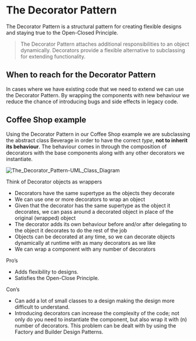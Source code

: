 # The Decorator Pattern

The Decorator Pattern is a structural pattern for creating flexible designs and staying true to the Open-Closed
Principle.

> The Decorator Pattern attaches additional responsibilities to an object dynamically. Decorators provide a flexible alternative to subclassing for extending functionality.

## When to reach for the Decorator Pattern

In cases where we have existing code that we need to extend we can use the Decorator Pattern. By wrapping the components
with new behaviour we reduce the chance of introducing bugs and side effects in legacy code.

## Coffee Shop example

Using the Decorator Pattern in our Coffee Shop example we are subclassing the abstract class Beverage in order to have
the correct
_type_, **not to inherit its behaviour**. The behaviour comes in through the composition of decorators with the base
components along with any other decorators we instantiate.

![The_Decorator_Pattern-UML_Class_Diagram](https://user-images.githubusercontent.com/11261091/157060796-c3b5ea46-73bc-4fd2-8ddb-baddccaa8bc2.png)

Think of Decorator objects as wrappers

- Decorators have the same supertype as the objects they decorate
- We can use one or more decorators to wrap an object
- Given that the decorator has the same supertype as the object it decorates, we can pass around a decorated object in
  place of the original (wrapped) object
- The decorator adds its own behaviour before and/or after delegating to the object it decorates to do the rest of the
  job
- Objects can be decorated at any time, so we can decorate objects dynamically at runtime with as many decorators as we
  like
- We can wrap a component with any number of decorators

Pro’s

- Adds flexibility to designs.
- Satisfies the Open-Close Principle.

Con’s

- Can add a lot of small classes to a design making the design more difficult to understand.
- Introducing decorators can increase the complexity of the code; not only do you need to instantiate the component, but
  also wrap it with (n) number of decorators. This problem can be dealt with by using the Factory and Builder Design
  Patterns.
